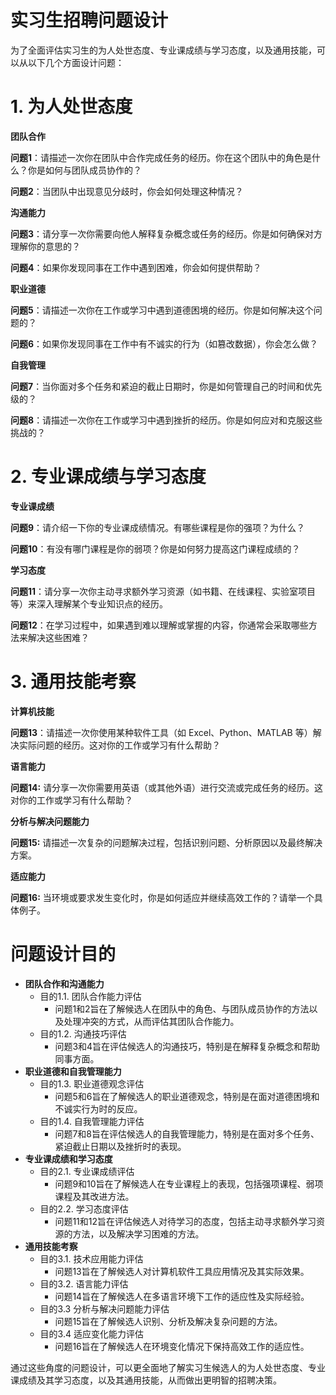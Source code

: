 # 实习生招聘问题设计

为了全面评估实习生的为人处世态度、专业课成绩与学习态度，以及通用技能，可以从以下几个方面设计问题：

# 1. 为人处世态度

**团队合作**

**问题1**：请描述一次你在团队中合作完成任务的经历。你在这个团队中的角色是什么？你是如何与团队成员协作的？

**问题2**：当团队中出现意见分歧时，你会如何处理这种情况？

**沟通能力**

**问题3**：请分享一次你需要向他人解释复杂概念或任务的经历。你是如何确保对方理解你的意思的？

**问题4**：如果你发现同事在工作中遇到困难，你会如何提供帮助？

**职业道德**

**问题5**：请描述一次你在工作或学习中遇到道德困境的经历。你是如何解决这个问题的？

**问题6**：如果你发现同事在工作中有不诚实的行为（如篡改数据），你会怎么做？

**自我管理**

**问题7**：当你面对多个任务和紧迫的截止日期时，你是如何管理自己的时间和优先级的？

**问题8**：请描述一次你在工作或学习中遇到挫折的经历。你是如何应对和克服这些挑战的？

# 2. 专业课成绩与学习态度

**专业课成绩**

**问题9**：请介绍一下你的专业课成绩情况。有哪些课程是你的强项？为什么？

**问题10**：有没有哪门课程是你的弱项？你是如何努力提高这门课程成绩的？

**学习态度**

**问题11**：请分享一次你主动寻求额外学习资源（如书籍、在线课程、实验室项目等）来深入理解某个专业知识点的经历。

**问题12**：在学习过程中，如果遇到难以理解或掌握的内容，你通常会采取哪些方法来解决这些困难？

# 3. 通用技能考察

**计算机技能**

**问题13**：请描述一次你使用某种软件工具（如 Excel、Python、MATLAB 等）解决实际问题的经历。这对你的工作或学习有什么帮助？

**语言能力**

**问题14:** 请分享一次你需要用英语（或其他外语）进行交流或完成任务的经历。这对你的工作或学习有什么帮助？

**分析与解决问题能力**

**问题15:** 请描述一次复杂的问题解决过程，包括识别问题、分析原因以及最终解决方案。

**适应能力**

**问题16:** 当环境或要求发生变化时，你是如何适应并继续高效工作的？请举一个具体例子。

# 问题设计目的

- **团队合作和沟通能力**
  - 目的1.1. 团队合作能力评估
    - 问题1和2旨在了解候选人在团队中的角色、与团队成员协作的方法以及处理冲突的方式，从而评估其团队合作能力。
  - 目的1.2. 沟通技巧评估
    - 问题3和4旨在评估候选人的沟通技巧，特别是在解释复杂概念和帮助同事方面。
- **职业道德和自我管理能力**
  - 目的1.3. 职业道德观念评估
    - 问题5和6旨在了解候选人的职业道德观念，特别是在面对道德困境和不诚实行为时的反应。
  - 目的1.4. 自我管理能力评估
    - 问题7和8旨在评估候选人的自我管理能力，特别是在面对多个任务、紧迫截止日期以及挫折时的表现。
- **专业课成绩和学习态度**
  - 目的2.1. 专业课成绩评估
    - 问题9和10旨在了解候选人在专业课程上的表现，包括强项课程、弱项课程及其改进方法。
  - 目的2.2. 学习态度评估
    - 问题11和12旨在评估候选人对待学习的态度，包括主动寻求额外学习资源的方法，以及解决学习困难的方法。
- **通用技能考察**
  - 目的3.1. 技术应用能力评估
    - 问题13旨在了解候选人对计算机软件工具应用情况及其实际效果。
  - 目的3.2. 语言能力评估
    - 问题14旨在了解候选人在多语言环境下工作的适应性及实际经验。
  - 目的3.3 分析与解决问题能力评估
    - 问题15旨在了解候选人识别、分析及解决复杂问题的方法。
  - 目的3.4 适应变化能力评估
    - 问题16旨在了解候选人在环境变化情况下保持高效工作的适应性。

通过这些角度的问题设计，可以更全面地了解实习生候选人的为人处世态度、专业课成绩及其学习态度，以及其通用技能，从而做出更明智的招聘决策。